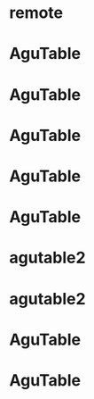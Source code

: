 # remote
# AguTable
# AguTable
# AguTable
# AguTable
# AguTable
# agutable2
# agutable2
# AguTable
# AguTable
